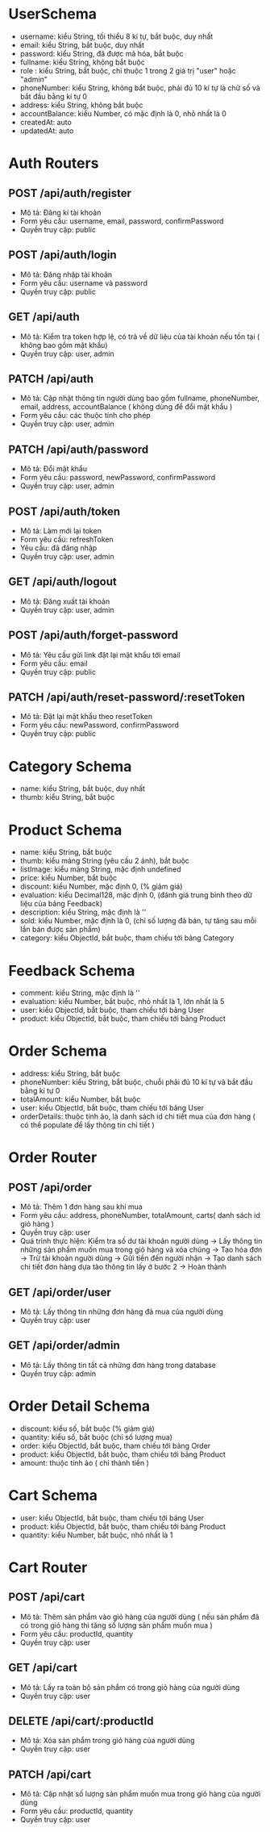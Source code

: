 # UserSchema

-	username: kiểu String, tối thiểu 8 kí tự, bắt buộc, duy nhất
-   email: kiểu String, bắt buộc, duy nhất
-	password: kiểu String, đã được mã hóa, bắt buộc
-	fullname: kiểu String, không bắt buộc
-	role : kiểu String, bắt buộc, chỉ thuộc 1 trong 2 giá trị "user" hoặc "admin"
-   phoneNumber: kiểu String, không bắt buộc, phải đủ 10 kí tự là chữ số và bắt đầu bằng kí tự 0
-   address: kiểu String, không bắt buộc
-   accountBalance: kiểu Number, có mặc định là 0, nhỏ nhất là 0
-   createdAt: auto
-   updatedAt: auto


# Auth Routers

## POST /api/auth/register
-   Mô tả: Đăng kí tài khoản
-   Form yêu cầu: username, email, password, confirmPassword
-   Quyền truy cập: public

## POST /api/auth/login
-   Mô tả: Đăng nhập tài khoản
-   Form yêu cầu: username và password
-   Quyền truy cập: public

## GET /api/auth
-   Mô tả: Kiểm tra token hợp lệ, có trả về dữ liệu của tài khoản nếu tồn tại ( không bao gồm mật khẩu)
-   Quyền truy cập: user, admin

## PATCH /api/auth
-   Mô tả: Cập nhật thông tin người dùng bao gồm fullname, phoneNumber, email, address, accountBalance ( không dùng để đổi mật khẩu )
-   Form yêu cầu: các thuộc tính cho phép
-   Quyền truy cập: user, admin

## PATCH /api/auth/password
-   Mô tả: Đổi mật khẩu
-   Form yêu cầu: password, newPassword, confirmPassword
-   Quyền truy cập: user, admin

## POST /api/auth/token
-   Mô tả: Làm mới lại token
-   Form yêu cầu: refreshToken
-   Yêu cầu: đã đăng nhập
-   Quyền truy cập: user, admin

## GET /api/auth/logout
-   Mô tả: Đăng xuất tài khoản
-   Quyền truy cập: user, admin

## POST /api/auth/forget-password
-   Mô tả: Yêu cầu gửi link đặt lại mật khẩu tới email 
-   Form yêu cầu: email
-   Quyền truy cập: public

## PATCH /api/auth/reset-password/:resetToken
-   Mô tả: Đặt lại mật khẩu theo resetToken
-   Form yêu cầu: newPassword, confirmPassword
-   Quyền truy cập: public
# Category Schema
-   name: kiểu String, bắt buộc, duy nhất
-   thumb: kiểu String, bắt buộc

# Product Schema
-   name: kiểu String, bắt buộc
-   thumb: kiểu mảng String (yêu cầu 2 ảnh), bắt buộc
-   listImage: kiểu mảng String, mặc định undefined
-   price: kiểu Number, bắt buộc
-   discount: kiểu Number, mặc định 0, (% giảm giá)
-   evaluation: kiểu Decimal128, mặc định 0, (đánh giá trung bình theo dữ liệu của bảng Feedback)
-   description: kiểu String, mặc định là ''
-   sold: kiểu Number, mặc định là 0, (chỉ số lượng đã bán, tự tăng sau mỗi lần bán được sản phẩm)
-   category: kiểu ObjectId, bắt buộc, tham chiếu tới bảng Category

# Feedback Schema
-   comment: kiểu String, mặc định là ''
-   evaluation: kiểu Number, bắt buộc, nhỏ nhất là 1, lớn nhất là 5
-   user: kiểu ObjectId, bắt buộc, tham chiếu tới bảng User
-   product: kiểu ObjectId, bắt buộc, tham chiếu tới bảng Product

# Order Schema 
-   address: kiểu String, bắt buộc
-   phoneNumber: kiểu String, bắt buộc, chuỗi phải đủ 10 kí tự và bắt đầu bằng kí tự 0
-   totalAmount: kiểu Number, bắt buộc
-   user: kiểu ObjectId, bắt buộc, tham chiếu tới bảng User
-   orderDetails: thuộc tính ảo, là danh sách id chi tiết mua của đơn hàng ( có thể populate để lấy thông tin chi tiết )

# Order Router

## POST /api/order
-   Mô tả: Thêm 1 đơn hàng sau khi mua
-   Form yêu cầu: address, phoneNumber, totalAmount, carts( danh sách id giỏ hàng )
-   Quyền truy cập: user
-   Quá trình thực hiện: Kiểm tra số dư tài khoản người dùng -> Lấy thông tin những sản phẩm muốn mua trong giỏ hàng và xóa chúng -> Tạo hóa đơn -> Trừ tài khoản người dùng -> Gửi tiền đến người nhận -> Tạo danh sách chi tiết đơn hàng dựa tào thông tin lấy ở bước 2 -> Hoàn thành

## GET /api/order/user
-   Mô tả: Lấy thông tin những đơn hàng đã mua của người dùng
-   Quyền truy cập: user

## GET /api/order/admin
-   Mô tả: Lấy thông tin tất cả những đơn hàng trong database
-   Quyền truy cập: admin

# Order Detail Schema
-   discount: kiểu số, bắt buộc (% giảm giá)
-   quantity: kiểu số, bắt buộc (chỉ số lượng mua)
-   order: kiểu ObjectId, bắt buộc, tham chiếu tới bảng Order
-   product: kiểu ObjectId, bắt buộc, tham chiếu tới bảng Product
-   amount: thuộc tính ảo ( chỉ thành tiền )

# Cart Schema
-   user: kiểu ObjectId, bắt buộc, tham chiếu tới bảng User
-   product: kiểu ObjectId, bắt buộc, tham chiếu tới bảng Product
-   quantity: kiểu Number, bắt buộc, nhỏ nhất là 1

# Cart Router

## POST /api/cart
-   Mô tả: Thêm sản phẩm vào giỏ hàng của người dùng ( nếu sản phẩm đã có trong giỏ hàng thì tăng số lượng sản phẩm muốn mua )
-   Form yêu cầu: productId, quantity
-   Quyền truy cập: user

## GET /api/cart
-   Mô tả: Lấy ra toàn bộ sản phẩm có trong giỏ hàng của người dùng
-   Quyền truy cập: user

## DELETE /api/cart/:productId
-   Mô tả: Xóa sản phẩm trong giỏ hàng của người dùng
-   Quyền truy cập: user

## PATCH /api/cart
-   Mô tả: Cập nhật số lượng sản phẩm muốn mua trong giỏ hàng của người dùng
-   Form yêu cầu: productId, quantity
-   Quyền truy cập: user